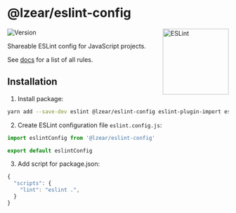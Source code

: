 # @lzear/eslint-config

<img src="https://github-production-user-asset-6210df.s3.amazonaws.com/5698350/241426629-f7e3a5bf-50fe-49c1-ad76-98bd3914cd3e.svg" alt="ESLint" align="right" width="150" height="150" />

![Version](https://img.shields.io/npm/v/@lzear/eslint-config.svg?color=brightgreen)

Shareable ESLint config for JavaScript projects.

See [docs](https://github.com/lzear/eslint-config/blob/main/base/docs.md) for a list of all rules.

## Installation

1. Install package:

```sh
yarn add --save-dev eslint @lzear/eslint-config eslint-plugin-import eslint-plugin-n eslint-plugin-node-import eslint-plugin-perfectionist eslint-plugin-prefer-arrow eslint-plugin-promise eslint-plugin-sonarjs eslint-plugin-unicorn
```

2. Create ESLint configuration file `eslint.config.js`:

```js
import eslintConfig from '@lzear/eslint-config'

export default eslintConfig
```

3. Add script for package.json:

```js
{
  "scripts": {
    "lint": "eslint .",
  }
}
```
